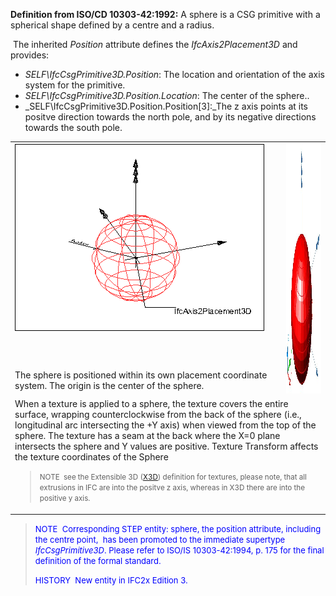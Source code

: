 **Definition from ISO/CD 10303-42:1992:** A sphere is a CSG primitive with a spherical shape defined by a centre and a radius.

&nbsp;The inherited _Position_ attribute defines the _IfcAxis2Placement3D_ and provides:

* _SELF\IfcCsgPrimitive3D.Position_: The location and orientation of the axis system for the primitive.&nbsp;
* _SELF\IfcCsgPrimitive3D.Position.Location_: The center of the sphere..
* _SELF\IfcCsgPrimitive3D.Position.Position[3]:_The z axis points at its positve direction towards the north pole, and by its negative directions towards the south pole.

<table cellpadding="2" cellspacing="2" width="100%">
  <tbody>
    <tr>
      <td valign="top" width="420"><a href="drawings/IfcSphere-Layout1.dwf"><img alt="sphere" src="figures/IfcSphere-Layout1.png" border="0" height="300" width="400"></a></td>
      <td colspan="1" rowspan="2" valign="top"><img alt="sphere" src="figures/IfcSphere.jpg" height="400" width="400"></td>
    </tr>
    <tr>
      <td valign="top" width="420">The sphere is
positioned within its
own placement coordinate system. The origin is the center of the
sphere.&nbsp;</td>
    </tr>
    <tr>
      <td colspan="2" rowspan="1" valign="top" width="420">When a texture is applied to a sphere, the
texture covers the entire surface, wrapping counterclockwise from the
back of the sphere (i.e., longitudinal arc intersecting the +Y axis)
when viewed from the top of the sphere. The texture has a seam at the
back where the X=0 plane intersects the sphere and Y values are
positive. Texture Transform affects the texture coordinates of the
Sphere
      <blockquote><small>NOTE &nbsp;see the Extensible
3D (<a href="http://www.web3d.org/x3d/specifications/ISO-IEC-19775-X3DAbstractSpecification/Part01/components/geometry3D.html#Sphere">X3D</a>)
definition for textures, please note, that all extrusions in IFC are
into the positve z axis, whereas in X3D there are into the positive y
axis.</small></blockquote>
      </td>
    </tr>
  </tbody>
</table>

> <font color="#0000ff" size="-1">NOTE&nbsp;
Corresponding STEP entity: sphere, the position attribute, including
the centre point,&nbsp; has been promoted to the immediate
supertype <i>IfcCsgPrimitive3D</i>. Please refer to ISO/IS
10303-42:1994, p. 175 for the final definition of the formal standard. </font>
> 
> <font color="#0000ff" size="-1">HISTORY&nbsp;
New entity in IFC2x Edition 3.</font>
>